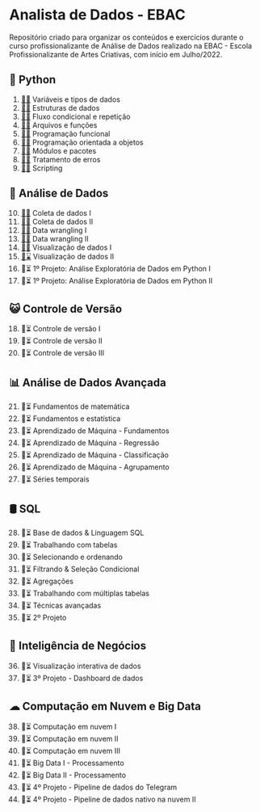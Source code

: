 
# Analista de Dados - EBAC

Repositório criado para organizar os conteúdos e exercícios durante o curso profissionalizante de Análise de Dados realizado na EBAC - Escola Profissionalizante de Artes Criativas, com início em Julho/2022.

## 🐍 Python

1. [📝](aulas/m01-variaveis-tipos-de-dados.ipynb)[✅](exercicios/em01-variaveis-tipos-de-dados.ipynb) Variáveis e tipos de dados
2. [📝](aulas/m02-estruturas-de-dados.ipynb)[✅](exercicios/em02-estruturas-de-dados.ipynb) Estruturas de dados
3. [📝](aulas/m03-fluxo-condicional-repeticao.ipynb)[✅](exercicios/em03-fluxo-condicional-repeticao.ipynb) Fluxo condicional e repetição
4. [📝](aulas/m04-arquivos-funcoes.ipynb)[✅](exercicios/em04-arquivos-funcoes.ipynb) Arquivos e funções
5. [📝](aulas/m05-programacao-funcional.ipynb)[✅](exercicios/em05-programacao-funcional.ipynb) Programação funcional
6. [📝](aulas/m06-poo.ipynb)[✅](exercicios/em06-poo.ipynb) Programação orientada a objetos
7. [📝](aulas/m07-modulos-pacotes.ipynb)[✅](exercicios/em07-modulos-pacotes.ipynb) Módulos e pacotes
8. [📝](aulas/m08-tratamento-de-erros.ipynb)[✅](exercicios/em08-tratamento-erros.ipynb) Tratamento de erros
9. [📝](aulas/m09-scripting.ipynb)[✅](exercicios/em09-scripting.ipynb) Scripting

## 🎲 Análise de Dados

10. [📝](aulas/m10-coleta-de-dados-I.ipynb)[✅](exercicios/em10-coleta-de-dados-i.ipynb) Coleta de dados I
11. [📝](aulas/m11-coleta-de-dados-II.ipynb)[✅](exercicios/em11-coleta-de-dados-II.ipynb) Coleta de dados II
12. [📝](aulas/m12-data-wrangling-I.ipynb)[✅](exercicios/em12-data-wrangling-I.ipynb) Data wrangling I
13. [📝](aulas/m13-data-wrangling-II.ipynb)[✅](exercicios/em13-data-wrangling-II.ipynb) Data wrangling II
14. [📝](aulas/m14-visualizacao-de-dados-I.ipynb)[✅](exercicios/em14-visualizacao-de-dados-I.ipynb) Visualização de dados I
15. [📝](aulas/m15-visualizacao-de-dados-II.ipynb)[⌛](exercicios/em15-visualizacao-de-dados-II.ipynb) Visualização de dados II
16. 📝⏳ 1º Projeto: Análise Exploratória de Dados em Python I
17. 📝⏳ 1º Projeto: Análise Exploratória de Dados em Python II


## 😺 Controle de Versão 
18. 📝⏳ Controle de versão I
19. 📝⏳ Controle de versão II
20. 📝⏳ Controle de versão III

## 📊 Análise de Dados Avançada
21. 📝⏳ Fundamentos de matemática
22. 📝⏳ Fundamentos e estatística
23. 📝⏳ Aprendizado de Máquina - Fundamentos
24. 📝⏳ Aprendizado de Máquina - Regressão
25. 📝⏳ Aprendizado de Máquina - Classificação
26. 📝⏳ Aprendizado de Máquina - Agrupamento
27. 📝⏳ Séries temporais

## 🛢 SQL 
28. 📝⏳ Base de dados & Linguagem SQL
29. 📝⏳ Trabalhando com tabelas
30. 📝⏳ Selecionando e ordenando
31. 📝⏳ Filtrando & Seleção Condicional
32. 📝⏳ Agregações 
33. 📝⏳ Trabalhando com múltiplas tabelas
34. 📝⏳ Técnicas avançadas
35. 📝⏳ 2º Projeto 

## 💼 Inteligência de Negócios 
36. 📝⏳ Visualização interativa de dados
37. 📝⏳ 3º Projeto - Dashboard de dados

## ☁ Computação em Nuvem e Big Data 
38. 📝⏳ Computação em nuvem I
39. 📝⏳ Computação em nuvem II
40. 📝⏳ Computação em nuvem III
41. 📝⏳ Big Data I - Processamento
42. 📝⏳ Big Data II - Processamento
43. 📝⏳ 4º Projeto - Pipeline de dados do Telegram
44. 📝⏳ 4º Projeto - Pipeline de dados nativo na nuvem II 

